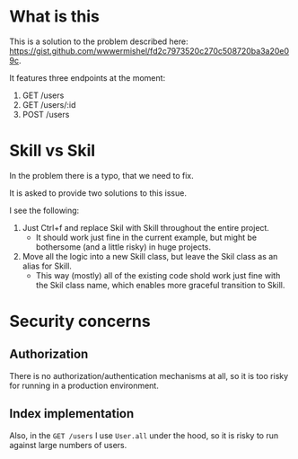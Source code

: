 # What is this

This is a solution to the problem described here: https://gist.github.com/wwwermishel/fd2c7973520c270c508720ba3a20e09c.

It features three endpoints at the moment:
1. GET /users
2. GET /users/:id
3. POST /users

# Skill vs Skil

In the problem there is a typo, that we need to fix.

It is asked to provide two solutions to this issue.

I see the following:

1. Just Ctrl+f and replace Skil with Skill throughout the entire project.
   * It should work just fine in the current example, but might be bothersome (and a little risky)
     in huge projects.
2. Move all the logic into a new Skill class, but leave the Skil class as an alias for Skill.
   * This way (mostly) all of the existing code shold work just fine with the Skil class name,
     which enables more graceful transition to Skill.

# Security concerns

## Authorization

There is no authorization/authentication mechanisms at all,
so it is too risky for running in a production environment.

## Index implementation

Also, in the `GET /users` I use `User.all` under the hood,
so it is risky to run against large numbers of users.
